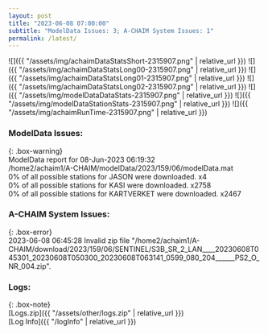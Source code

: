 ```yaml
---
layout: post
title: "2023-06-08 07:00:00"
subtitle: "ModelData Issues: 3; A-CHAIM System Issues: 1"
permalink: /latest/
---
```


![]({{ "/assets/img/achaimDataStatsShort-2315907.png" | relative_url }})
![]({{ "/assets/img/achaimDataStatsLong00-2315907.png" | relative_url }})
![]({{ "/assets/img/achaimDataStatsLong01-2315907.png" | relative_url }})
![]({{ "/assets/img/achaimDataStatsLong02-2315907.png" | relative_url }})
![]({{ "/assets/img/modelDataDataStats-2315907.png" | relative_url }})
![]({{ "/assets/img/modelDataStationStats-2315907.png" | relative_url }})
![]({{ "/assets/img/achaimRunTime-2315907.png" | relative_url }})


### ModelData Issues:  
  
{: .box-warning}  
 ModelData report for 08-Jun-2023 06:19:32   
 /home2/achaim1/A-CHAIM/modelData/2023/159/06/modelData.mat   
 0% of all possible stations for JASON were downloaded. x4   
 0% of all possible stations for KASI were downloaded. x2758   
 0% of all possible stations for KARTVERKET were downloaded. x2467   
  
### A-CHAIM System Issues:  
  
{: .box-error}  
2023-06-08 06:45:28 Invalid zip file "/home2/achaim1/A-CHAIM/download/2023/159/06/SENTINEL/S3B_SR_2_LAN____20230608T045301_20230608T050300_20230608T063141_0599_080_204______PS2_O_NR_004.zip".  

### Logs:  
  
{: .box-note}  
[Logs.zip]({{ "/assets/other/logs.zip" | relative_url }})  
[Log Info]({{ "/logInfo" | relative_url }})  
